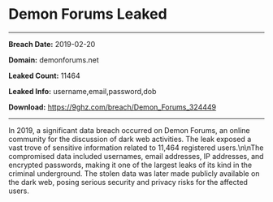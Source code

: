 # Demon Forums Leaked

------------
**Breach Date:** 2019-02-20

**Domain:** demonforums.net

**Leaked Count:** 11464

**Leaked Info:** username,email,password,dob

**Download:** https://9ghz.com/breach/Demon_Forums_324449

------------
In 2019, a significant data breach occurred on Demon Forums, an online community for the discussion of dark web activities. The leak exposed a vast trove of sensitive information related to 11,464 registered users.\n\nThe compromised data included usernames, email addresses, IP addresses, and encrypted passwords, making it one of the largest leaks of its kind in the criminal underground. The stolen data was later made publicly available on the dark web, posing serious security and privacy risks for the affected users.
